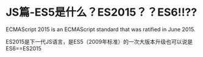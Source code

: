 # JS篇-ES5是什么？ES2015？？ES6!!??

ECMAScript 2015 is an ECMAScript standard that was ratified in June 2015.

ES2015是下一代JS语言，是ES5（2009年标准）的一次大版本升级也可以说是ES6==ES2015
